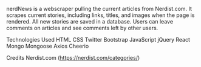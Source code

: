 nerdNews is a webscraper pulling the current articles from Nerdist.com. It scrapes current stories, including links, titles, and images when the page is rendered. All new stories are saved in a database. Users can leave comments on articles and see comments left by other users. 

Technologies Used
HTML
CSS
Twitter Bootstrap
JavaScript
jQuery
React
Mongo
Mongoose
Axios
Cheerio

Credits
Nerdist.com (https://nerdist.com/categories/)